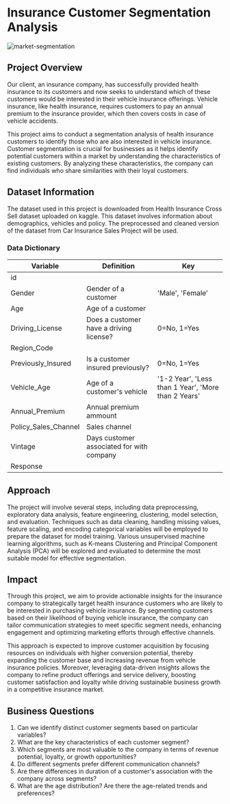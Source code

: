 # Insurance Customer Segmentation Analysis

![market-segmentation](https://github.com/bebe5004/Eunbin-Yoo-s-Portfolio/assets/59913944/eca5819e-363d-4973-bf33-d3cfacedc3fa)

## Project Overview

Our client, an insurance company, has successfully provided health insurance to its customers and now seeks to understand which of these customers would be interested in their vehicle insurance offerings. Vehicle insurance, like health insurance, requires customers to pay an annual premium to the insurance provider, which then covers costs in case of vehicle accidents.

This project aims to conduct a segmentation analysis of health insurance customers to identify those who are also interested in vehicle insurance. Customer segmentation is crucial for businesses as it helps identify potential customers within a market by understanding the characteristics of existing customers. By analyzing these characteristics, the company can find individuals who share similarities with their loyal customers.

## Dataset Information

The dataset used in this project is downloaded from Health Insurance Cross Sell dataset uploaded on kaggle. This dataset involves information about demographics, vehicles and policy. The preprocessed and cleaned version of the dataset from Car Insurance Sales Project will be used.

### Data Dictionary

| Variable             	| Definition                                	| Key                                                 	|
|----------------------	|-------------------------------------------	|-----------------------------------------------------	|
| id                   	|                                           	|                                                     	|
| Gender               	| Gender of a customer                      	| 'Male', 'Female'                                    	|
| Age                  	| Age of a customer                         	|                                                     	|
| Driving_License      	| Does a customer have a driving license?   	| 0=No, 1=Yes                                         	|
| Region_Code          	|                                           	|                                                     	|
| Previously_Insured   	| Is a customer insured previously?         	| 0=No, 1=Yes                                         	|
| Vehicle_Age          	| Age of a customer's vehicle               	| '1-2 Year', 'Less than 1 Year', 'More than 2 Years' 	|
| Annual_Premium       	| Annual premium ammount                    	|                                                     	|
| Policy_Sales_Channel 	| Sales channel                             	|                                                     	|
| Vintage              	| Days customer associated for with company 	|                                                     	|
| Response             	|                                           	|                                                     	|

## Approach

The project will involve several steps, including data preprocessing, exploratory data analysis, feature engineering, clustering, model selection, and evaluation. Techniques such as data cleaning, handling missing values, feature scaling, and encoding categorical variables will be employed to prepare the dataset for model training. Various unsupervised machine learning algorithms, such as K-means Clustering and Principal Component Analysis (PCA) will be explored and evaluated to determine the most suitable model for effective segmentation.

## Impact

Through this project, we aim to provide actionable insights for the insurance company to strategically target health insurance customers who are likely to be interested in purchasing vehicle insurance. By segmenting customers based on their likelihood of buying vehicle insurance, the company can tailor communication strategies to meet specific segment needs, enhancing engagement and optimizing marketing efforts through effective channels.

This approach is expected to improve customer acquisition by focusing resources on individuals with higher conversion potential, thereby expanding the customer base and increasing revenue from vehicle insurance policies. Moreover, leveraging data-driven insights allows the company to refine product offerings and service delivery, boosting customer satisfaction and loyalty while driving sustainable business growth in a competitive insurance market.

## Business Questions

1. Can we identify distinct customer segments based on particular variables? 
2. What are the key characteristics of each customer segment?
3. Which segments are most valuable to the company in terms of revenue potential, loyalty, or growth opportunities?
4. Do different segments prefer different communication channels?
5. Are there differences in duration of a customer's association with the company across segments?
6. What are the age distribution? Are there the age-related trends and preferences?
